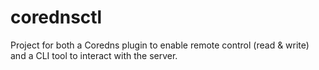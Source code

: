# corednsctl
Project for both a Coredns plugin to enable remote control (read &amp; write) and a CLI tool to interact with the server.
